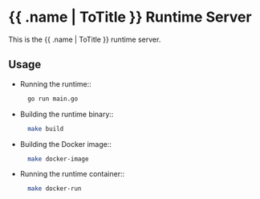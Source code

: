# {{ .name | ToTitle }} Runtime Server

This is the {{ .name | ToTitle }} runtime server.

## Usage

* Running the runtime::
    ```bash
      go run main.go
    ```

* Building the runtime binary::
    ```bash
      make build
    ```
  
* Building the Docker image::
    ```bash
      make docker-image
    ```

* Running the runtime container::

    ```bash
      make docker-run
    ```


